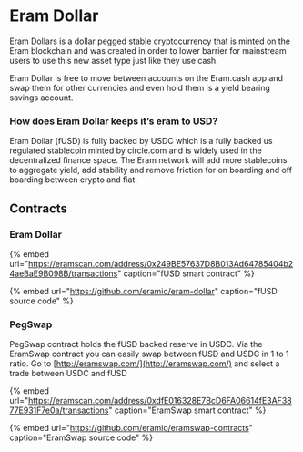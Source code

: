 # Eram Dollar

Eram Dollars is a dollar pegged stable cryptocurrency that is minted on the Eram blockchain and was created in order to lower barrier for mainstream users to use this new asset type just like they use cash.

Eram Dollar is free to move between accounts on the Eram.cash app and swap them for other currencies and even hold them is a yield bearing savings account.

### How does Eram Dollar keeps it’s eram to USD?

Eram Dollar \(fUSD\) is fully backed by USDC which is a fully backed us regulated stablecoin minted by circle.com and is widely used in the decentralized finance space. The Eram network will add more stablecoins to aggregate yield, add stability and remove friction for on boarding and off boarding between crypto and fiat. 

## Contracts

### Eram Dollar

{% embed url="https://eramscan.com/address/0x249BE57637D8B013Ad64785404b24aeBaE9B098B/transactions" caption="fUSD smart contract" %}

{% embed url="https://github.com/eramio/eram-dollar" caption="fUSD source code" %}

### PegSwap

PegSwap contract holds the fUSD backed reserve in USDC. Via the EramSwap contract you can easily swap between fUSD and USDC in 1 to 1 ratio. Go to [http://eramswap.com/](http://eramswap.com/) and select a trade between USDC and fUSD

{% embed url="https://eramscan.com/address/0xdfE016328E7BcD6FA06614fE3AF3877E931F7e0a/transactions" caption="EramSwap smart contract" %}

{% embed url="https://github.com/eramio/eramswap-contracts" caption="EramSwap source code" %}







